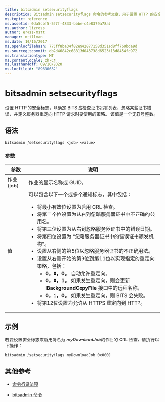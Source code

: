 ```yaml
---
title: bitsadmin setsecurityflags
description: Bitsadmin setsecurityflags 命令的参考文章，用于设置 HTTP 的安全标志，以确定 BITS 应检查证书吊销列表、忽略某些证书错误，并定义服务器重定向 HTTP 请求时要使用的策略。
ms.topic: reference
ms.assetid: 0da5cbf5-5f7f-4833-bbbe-c4e8379a78ab
ms.author: lizross
author: eross-msft
manager: mtillman
ms.date: 10/16/2017
ms.openlocfilehash: 771ff8ba34f82e942877158d351ed8ff760bda9d
ms.sourcegitcommit: db2d46842c68813d043738d6523f13d8454fc972
ms.translationtype: MT
ms.contentlocale: zh-CN
ms.lasthandoff: 09/10/2020
ms.locfileid: "89630632"
---
```

# <a name="bitsadmin-setsecurityflags"></a>bitsadmin setsecurityflags

设置 HTTP 的安全标志，以确定 BITS 应检查证书吊销列表、忽略某些证书错误，并定义服务器重定向 HTTP 请求时要使用的策略。 该值是一个无符号整数。

## <a name="syntax"></a>语法

```
bitsadmin /setsecurityflags <job> <value>
```

### <a name="parameters"></a>参数

| 参数 | 说明 |
| -------------- | -------------- |
| 作业 (job) | 作业的显示名称或 GUID。 |
| 值 | 可以包含以下一个或多个通知标志，其中包括：<ul><li>将最小有效位设置为启用 CRL 检查。</li><li>将第二个位设置为从右到忽略服务器证书中不正确的公用名。</li><li>将第三位设置为从右到忽略服务器证书中的错误日期。</li><li>将第四位设置为 "忽略服务器证书中的错误证书颁发机构"。</li><li>设置从右侧的第5位以忽略服务器证书的不正确用法。</li><li>设置从右侧开始的第9位到第11位以实现指定的重定向策略，包括：<ul><li>**0，0，0。** 自动允许重定向。</li><li>**0，0，1。** 如果发生重定向，则会更新 **IBackgroundCopyFile** 接口中的远程名称。</li><li>**0，1，0。** 如果发生重定向，则 BITS 会失败。</li></ul></li><li>将第12位设置为允许从 HTTPS 重定向到 HTTP。</li></ul> |

## <a name="examples"></a>示例

若要设置安全标志来启用对名为 *myDownloadJob*的作业的 CRL 检查，请执行以下操作：

```
bitsadmin /setsecurityflags myDownloadJob 0x0001
```

## <a name="additional-references"></a>其他参考

- [命令行语法项](command-line-syntax-key.md)

- [bitsadmin 命令](bitsadmin.md)
